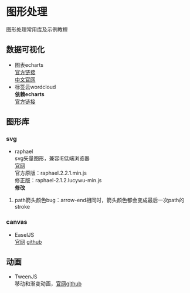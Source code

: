 # 图形处理
图形处理常用库及示例教程

## 数据可视化
- 图表echarts
<br>[官方链接](https://github.com/ecomfe/echarts)
<br>[中文官网](http://echarts.baidu.com/)
- 标签云wordcloud
<br>**依赖echarts**
<br>[官方链接](https://github.com/ecomfe/echarts-wordcloud)

## 图形库
### svg
- raphael
<br>svg矢量图形，兼容IE低端浏览器
<br>[官网](https://dmitrybaranovskiy.github.io/raphael/)
<br>官方原版：raphael.2.2.1.min.js
<br>修正版：raphael-2.1.2.lucywu-min.js
<br>**修改**
1. path箭头颜色bug：arrow-end相同时，箭头颜色都会变成最后一次path的stroke

### canvas
- EaselJS
<br>[官网](https://createjs.com/easeljs)  [github](https://github.com/CreateJS/EaselJS)

## 动画
- TweenJS
<br>移动和渐变动画，[官网](https://createjs.com/tweenjs)[github](https://github.com/CreateJS/TweenJS)







